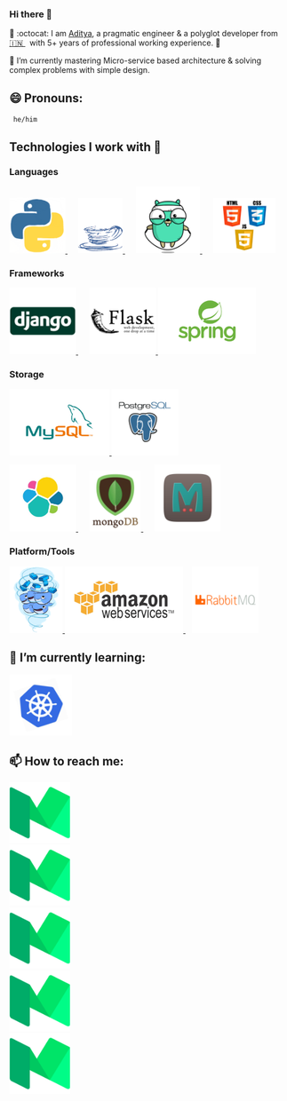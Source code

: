 ### Hi there 👋

<!--
**AdityaMisra/AdityaMisra** is a ✨ _special_ ✨ repository because its `README.md` (this file) appears on your GitHub profile.
-->

🔭 :octocat: I am [Aditya](http://adityamisra.com/), a pragmatic engineer & a polyglot developer from [🇮🇳 ](https://en.wikipedia.org/wiki/India)&nbsp; with 5+ years of professional working experience. 🚀

🌱 I’m currently mastering Micro-service based architecture & solving complex problems with simple design.

## 😄 Pronouns: 
     he/him

## Technologies I work with :information_desk_person:

### Languages

<p>
   <a href="https://www.python.org/">
     <img src="https://raw.githubusercontent.com/AdityaMisra/AdityaMisra/master/assets/python.gif" height="100">
   </a>&nbsp;&nbsp;&nbsp;&nbsp;
   <a href="https://www.java.com/en/">
     <img src="https://raw.githubusercontent.com/AdityaMisra/AdityaMisra/master/assets/java.gif" height="100">
   </a>&nbsp;&nbsp;&nbsp;&nbsp;
   <a href="https://golang.org/">
     <img src="https://raw.githubusercontent.com/AdityaMisra/AdityaMisra/master/assets/golang.gif" height="120">
   </a>&nbsp;&nbsp;&nbsp;&nbsp;
   <a href="https://www.w3.org/wiki/The_web_standards_model_-_HTML_CSS_and_JavaScript">
     <img src="https://raw.githubusercontent.com/AdityaMisra/AdityaMisra/master/assets/html-css-js.png" height="100">
   </a>
</p>
  
### Frameworks
  
<p>
    <a href="https://www.djangoproject.com/">
        <img src="https://raw.githubusercontent.com/AdityaMisra/AdityaMisra/master/assets/django.png" height="120">
    </a> &nbsp;&nbsp;&nbsp;&nbsp;
    <a href="https://flask.palletsprojects.com/en/1.1.x/">
        <img src="https://raw.githubusercontent.com/AdityaMisra/AdityaMisra/master/assets/flask.png" height="120">
    </a>
    <a href="https://spring.io/projects/spring-boot">
        <img src="https://raw.githubusercontent.com/AdityaMisra/AdityaMisra/master/assets/spring-boot.png" height="120">
    </a>
</p>
  
### Storage
  
<p>
    <a href="https://www.mysql.com/">
        <img src="https://raw.githubusercontent.com/AdityaMisra/AdityaMisra/master/assets/mysql.gif" height="120">
    </a>
    <a href="https://www.postgresql.org/">
        <img src="https://raw.githubusercontent.com/AdityaMisra/AdityaMisra/master/assets/postgresql.gif" height="120">
    </a>
</p>
  
<p>
    <a href="https://www.elastic.co/" rel="nofollow">
        <img src="https://raw.githubusercontent.com/AdityaMisra/AdityaMisra/master/assets/elasticsearch.jpg" height="120">
    </a> &nbsp;&nbsp;&nbsp;&nbsp;
    <a href="https://www.mongodb.com/" rel="nofollow">
        <img src="https://raw.githubusercontent.com/AdityaMisra/AdityaMisra/master/assets/mongo.gif" height="110">
    </a> &nbsp;&nbsp;&nbsp;&nbsp;
    <a href="https://memcached.org/" rel="nofollow">
        <img src="https://raw.githubusercontent.com/AdityaMisra/AdityaMisra/master/assets/memcached.png" height="120">
    </a>
</p>

### Platform/Tools

<p>
    <a href="https://www.docker.com/" rel="nofollow">
        <img src="https://raw.githubusercontent.com/AdityaMisra/AdityaMisra/master/assets/docker.gif" height="120"> 
    </a> 
    <a href="https://aws.amazon.com/" rel="nofollow">
        <img src="https://raw.githubusercontent.com/AdityaMisra/AdityaMisra/master/assets/aws.gif" height="120">
    </a> &nbsp;&nbsp;
    <a href="https://www.rabbitmq.com/" rel="nofollow">
        <img src="https://raw.githubusercontent.com/AdityaMisra/AdityaMisra/master/assets/rabbitmq.png" height="120">
    </a>
</p>

## 🌱 I’m currently learning:
<a href="https://kubernetes.io/" target="_blank" >
    <img src="https://raw.githubusercontent.com/AdityaMisra/AdityaMisra/master/assets/k8s.gif" height="110"/>
</a>

## 📫 How to reach me:
  <a href="https://www.linkedin.com/in/misra-aditya/" target="_blank" >
    <img src="https://raw.githubusercontent.com/AdityaMisra/AdityaMisra/master/assets/medium.png" height="110"/>
  </a><br>
  <a href="https://twitter.com/realadityamisra" target="_blank" >
    <img src="https://raw.githubusercontent.com/AdityaMisra/AdityaMisra/master/assets/medium.png" height="110"/>
  </a><br>
<a href="https://medium.com/@aditya_misra5" target="_blank" >
    <img src="https://raw.githubusercontent.com/AdityaMisra/AdityaMisra/master/assets/medium.png" height="110"/>
</a><br>
<a href="https://adityamisra.com" target="_blank" >
    <img src="https://raw.githubusercontent.com/AdityaMisra/AdityaMisra/master/assets/medium.png" height="110"/>
</a><br>
<a href="mailto:amisra14@yahoo.co.uk" target="_blank" >
    <img src="https://raw.githubusercontent.com/AdityaMisra/AdityaMisra/master/assets/medium.png" height="110"/>
</a><br>
